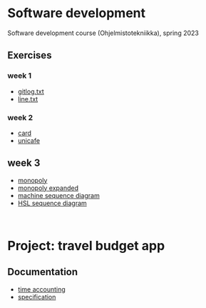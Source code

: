 # Software development
Software development course (Ohjelmistotekniikka), spring 2023

## Exercises
### week 1
- [gitlog.txt](tasks/week1/gitlog.txt)
- [line.txt](tasks/week1/line.txt)

### week 2
- [card](tasks/week2/card)
- [unicafe](tasks/week2/unicafe)

## week 3
- [monopoly](tasks/week3/monopoly.md)
- [monopoly expanded](tasks/week3/monopoly-expanded.md)
- [machine sequence diagram](tasks/week3/machine-sequence-diagram.md)
- [HSL sequence diagram](tasks/week3/HSL-sequence-diagram.md)

</br>

# Project: travel budget app
## Documentation
- [time accounting](travel-budget-app/documentation/time-accounting.md)
- [specification](travel-budget-app/documentation/specification.md)
